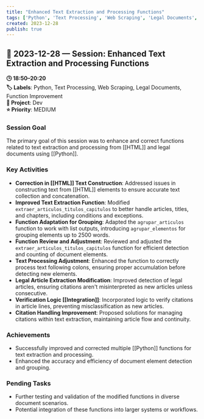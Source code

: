 ```yaml
---
title: "Enhanced Text Extraction and Processing Functions"
tags: ['Python', 'Text Processing', 'Web Scraping', 'Legal Documents', 'Function Improvement']
created: 2023-12-28
publish: true
---
```


## 📅 2023-12-28 — Session: Enhanced Text Extraction and Processing Functions

**🕒 18:50–20:20**  
**🏷️ Labels**: Python, Text Processing, Web Scraping, Legal Documents, Function Improvement  
**📂 Project**: Dev  
**⭐ Priority**: MEDIUM  


### Session Goal
The primary goal of this session was to enhance and correct functions related to text extraction and processing from [[HTML]] and legal documents using [[Python]].

### Key Activities
- **Correction in [[HTML]] Text Construction**: Addressed issues in constructing text from [[HTML]] elements to ensure accurate text collection and concatenation.
- **Improved Text Extraction Function**: Modified `extraer_articulos_titulos_capitulos` to better handle articles, titles, and chapters, including conditions and exceptions.
- **Function Adaptation for Grouping**: Adapted the `agrupar_articulos` function to work with list outputs, introducing `agrupar_elementos` for grouping elements up to 2500 words.
- **Function Review and Adjustment**: Reviewed and adjusted the `extraer_articulos_titulos_capitulos` function for efficient detection and counting of document elements.
- **Text Processing Adjustment**: Enhanced the function to correctly process text following colons, ensuring proper accumulation before detecting new elements.
- **Legal Article Extraction Modification**: Improved detection of legal articles, ensuring citations aren't misinterpreted as new articles unless consecutive.
- **Verification Logic [[Integration]]**: Incorporated logic to verify citations in article lines, preventing misclassification as new articles.
- **Citation Handling Improvement**: Proposed solutions for managing citations within text extraction, maintaining article flow and continuity.

### Achievements
- Successfully improved and corrected multiple [[Python]] functions for text extraction and processing.
- Enhanced the accuracy and efficiency of document element detection and grouping.

### Pending Tasks
- Further testing and validation of the modified functions in diverse document scenarios.
- Potential integration of these functions into larger systems or workflows.
